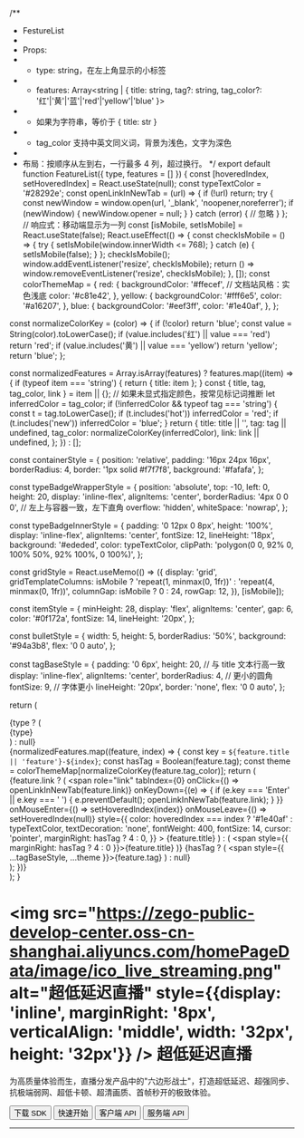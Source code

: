 /**
 * FestureList
 *
 * Props:
 * - type: string，在左上角显示的小标签
 * - features: Array<string | { title: string, tag?: string, tag_color?: '红'|'黄'|'蓝'|'red'|'yellow'|'blue' }>
 *   - 如果为字符串，等价于 { title: str }
 *   - tag_color 支持中英文同义词，背景为浅色，文字为深色
 *
 * 布局：按顺序从左到右，一行最多 4 列，超过换行。
 */
export default function FeatureList({ type, features = [] }) {
  const [hoveredIndex, setHoveredIndex] = React.useState(null);
  const typeTextColor = '#28292e';
  const openLinkInNewTab = (url) => {
    if (!url) return;
    try {
      const newWindow = window.open(url, '_blank', 'noopener,noreferrer');
      if (newWindow) {
        newWindow.opener = null;
      }
    } catch (error) {
      // 忽略
    }
  };
  // 响应式：移动端显示为一列
  const [isMobile, setIsMobile] = React.useState(false);
  React.useEffect(() => {
    const checkIsMobile = () => {
      try {
        setIsMobile(window.innerWidth <= 768);
      } catch (e) {
        setIsMobile(false);
      }
    };
    checkIsMobile();
    window.addEventListener('resize', checkIsMobile);
    return () => window.removeEventListener('resize', checkIsMobile);
  }, []);
  const colorThemeMap = {
    red: {
      backgroundColor: '#ffecef', // 文档站风格：实色浅底
      color: '#c81e42',
    },
    yellow: {
      backgroundColor: '#fff6e5',
      color: '#a16207',
    },
    blue: {
      backgroundColor: '#eef3ff',
      color: '#1e40af',
    },
  };

  const normalizeColorKey = (color) => {
    if (!color) return 'blue';
    const value = String(color).toLowerCase();
    if (value.includes('红') || value === 'red') return 'red';
    if (value.includes('黄') || value === 'yellow') return 'yellow';
    return 'blue';
  };

  const normalizedFeatures = Array.isArray(features)
    ? features.map((item) => {
        if (typeof item === 'string') {
          return { title: item };
        }
        const { title, tag, tag_color, link } = item || {};
        // 如果未显式指定颜色，按常见标记词推断
        let inferredColor = tag_color;
        if (!inferredColor && typeof tag === 'string') {
          const t = tag.toLowerCase();
          if (t.includes('hot')) inferredColor = 'red';
          if (t.includes('new')) inferredColor = 'blue';
        }
        return {
          title: title || '',
          tag: tag || undefined,
          tag_color: normalizeColorKey(inferredColor),
          link: link || undefined,
        };
      })
    : [];

  const containerStyle = {
    position: 'relative',
    padding: '16px 24px 16px',
    borderRadius: 4,
    border: '1px solid #f7f7f8',
    background: '#fafafa',
  };

  const typeBadgeWrapperStyle = {
    position: 'absolute',
    top: -10,
    left: 0,
    height: 20,
    display: 'inline-flex',
    alignItems: 'center',
    borderRadius: '4px 0 0 0', // 左上与容器一致，左下直角
    overflow: 'hidden',
    whiteSpace: 'nowrap',
  };

  const typeBadgeInnerStyle = {
    padding: '0 12px 0 8px',
    height: '100%',
    display: 'inline-flex',
    alignItems: 'center',
    fontSize: 12,
    lineHeight: '18px',
    background: '#ededed',
    color: typeTextColor,
    clipPath: 'polygon(0 0, 92% 0, 100% 50%, 92% 100%, 0 100%)',
  };

  const gridStyle = React.useMemo(() => ({
    display: 'grid',
    gridTemplateColumns: isMobile ? 'repeat(1, minmax(0, 1fr))' : 'repeat(4, minmax(0, 1fr))',
    columnGap: isMobile ? 0 : 24,
    rowGap: 12,
  }), [isMobile]);

  const itemStyle = {
    minHeight: 28,
    display: 'flex',
    alignItems: 'center',
    gap: 6,
    color: '#0f172a',
    fontSize: 14,
    lineHeight: '20px',
  };

  const bulletStyle = {
    width: 5,
    height: 5,
    borderRadius: '50%',
    background: '#94a3b8',
    flex: '0 0 auto',
  };

  const tagBaseStyle = {
    padding: '0 6px',
    height: 20, // 与 title 文本行高一致
    display: 'inline-flex',
    alignItems: 'center',
    borderRadius: 4, // 更小的圆角
    fontSize: 9, // 字体更小
    lineHeight: '20px',
    border: 'none',
    flex: '0 0 auto',
  };

  return (
    <div style={containerStyle}>
      {type ? (
        <div style={typeBadgeWrapperStyle}>
          <div style={typeBadgeInnerStyle}>{type}</div>
        </div>
      ) : null}
      <div style={gridStyle}>
        {normalizedFeatures.map((feature, index) => {
          const key = `${feature.title || 'feature'}-${index}`;
          const hasTag = Boolean(feature.tag);
          const theme = colorThemeMap[normalizeColorKey(feature.tag_color)];
          return (
            <div key={key} style={itemStyle}>
              <span style={bulletStyle} />
              {feature.link ? (
                <span
                  role="link"
                  tabIndex={0}
                  onClick={() => openLinkInNewTab(feature.link)}
                  onKeyDown={(e) => {
                    if (e.key === 'Enter' || e.key === ' ') {
                      e.preventDefault();
                      openLinkInNewTab(feature.link);
                    }
                  }}
                  onMouseEnter={() => setHoveredIndex(index)}
                  onMouseLeave={() => setHoveredIndex(null)}
                  style={{
                    color: hoveredIndex === index ? '#1e40af' : typeTextColor,
                    textDecoration: 'none',
                    fontWeight: 400,
                    fontSize: 14,
                    cursor: 'pointer',
                    marginRight: hasTag ? 4 : 0,
                  }}
                >
                  {feature.title}
                </span>
              ) : (
                <span style={{ marginRight: hasTag ? 4 : 0 }}>{feature.title}</span>
              )}
              {hasTag ? (
                <span style={{ ...tagBaseStyle, ...theme }}>{feature.tag}</span>
              ) : null}
            </div>
          );
        })}
      </div>
    </div>
  );
}



# <img src="https://zego-public-develop-center.oss-cn-shanghai.aliyuncs.com/homePageData/image/ico_live_streaming.png" alt="超低延迟直播" style={{display: 'inline', marginRight: '8px', verticalAlign: 'middle', width: '32px', height: '32px'}} /> 超低延迟直播

为高质量体验而生，直播分发产品中的"六边形战士"，打造超低延迟、超强同步、抗极端弱网、超低卡顿、超清画质、首帧秒开的极致体验。

<Button primary-color="NavyBlue" target="_blank" href="/live-streaming-rn/client-sdk/download-sdk">下载 SDK</Button>
<Button primary-color="NavyBlue" target="_blank" href="/live-streaming-rn/quick-start/implementing-live-streaming">快速开始</Button>
<Button primary-color="NavyBlue" target="_blank" href="/live-streaming-api/overview">客户端 API</Button>
<Button primary-color="NavyBlue" target="_blank" href="/live-streaming-server/api-reference/overview">服务端 API</Button>

---

<Steps titleSite="h3">
  <Step title="产品介绍" icon="https://doc-media.zego.im/sdk-doc/Pics/Express/overview_catalog/icon_documentation_jianjie.png">
    <FeatureList
      features={        [
                {
                        "title": "概述",
                        "link": "/live-streaming-rn/introduction/overview"
                },
                {
                        "title": "产品功能",
                        "link": "/live-streaming-rn/introduction/product-feature-list"
                }
        ]}
    />
  </Step>
  <Step title="快速开始" icon="https://doc-media.zego.im/sdk-doc/Pics/Express/overview_catalog/icon_documentation_kuaisukaishi.png">
    <FeatureList
      features={        [
                {
                        "title": "跑通示例源码",
                        "link": "/live-streaming-rn/quick-start/run-example-code"
                },
                {
                        "title": "集成 SDK",
                        "link": "/live-streaming-rn/quick-start/integrating-sdk"
                },
                {
                        "title": "快速实现超低延迟直播",
                        "link": "/live-streaming-rn/quick-start/implementing-live-streaming"
                }
        ]}
    />
  </Step>
  <Step title="直播能力" icon="https://doc-media.zego.im/sdk-doc/Pics/Express/overview_catalog/icon_documentation_zhibo.png">
    <FeatureList
      type="基础"
      features={        [
                {
                        "title": "混流",
                        "link": "/live-streaming-rn/live-streaming/stream-mixing"
                }
        ]}
    />
    <br/>
    <FeatureList
      type="进阶"
      features={        [
                {
                        "title": "RTMP 推流到 ZEGO 服务器",
                        "link": "/live-streaming-rn/live-streaming/obs-push"
                }
        ]}
    />
  </Step>
  <Step title="通信能力" icon="https://doc-media.zego.im/sdk-doc/Pics/Express/overview_catalog/icon_documentation_tongxun.png">
    <FeatureList
      type="基础"
      features={        [
                {
                        "title": "使用 Token 鉴权",
                        "link": "/live-streaming-rn/communication/use-token-authentication"
                },
                {
                        "title": "通话质量监测",
                        "link": "/live-streaming-rn/communication/monitor-stream-quality"
                },
                {
                        "title": "网络测速",
                        "link": "/live-streaming-rn/communication/testing-network"
                }
        ]}
    />
    <br/>
    <FeatureList
      type="进阶"
      features={        [
                {
                        "title": "多源采集",
                        "link": "/live-streaming-rn/communication/multi-source-capture"
                }
        ]}
    />
  </Step>
  <Step title="房间能力" icon="https://doc-media.zego.im/sdk-doc/Pics/Express/overview_catalog/icon_documentation_fangjian.png">
    <FeatureList
      type="基础"
      features={        [
                {
                        "title": "实时消息与信令",
                        "link": "/live-streaming-rn/room/messaging-and-signaling"
                }
        ]}
    />
    <br/>
    <FeatureList
      type="进阶"
      features={        [
                {
                        "title": "登录多房间",
                        "link": "/live-streaming-rn/room/multi-room-login"
                }
        ]}
    />
  </Step>
  <Step title="音频能力" icon="https://doc-media.zego.im/sdk-doc/Pics/Express/overview_catalog/icon_documentation_yinpin.png">
    <FeatureList
      type="基础"
      features={        [
                {
                        "title": "音量变化",
                        "link": "/live-streaming-rn/audio/captured-sound"
                },
                {
                        "title": "耳返与声道设置",
                        "link": "/live-streaming-rn/audio/headphone-monitor"
                }
        ]}
    />
  </Step>
  <Step title="视频能力" icon="https://doc-media.zego.im/sdk-doc/Pics/Express/overview_catalog/icon_documentation_shipin.png">
    <FeatureList
      type="基础"
      features={        [
                {
                        "title": "常用视频配置",
                        "link": "/live-streaming-rn/video/common-video-configuration"
                },
                {
                        "title": "视频画面旋转",
                        "link": "/live-streaming-rn/video/video-capture-rotation"
                },
                {
                        "title": "屏幕共享",
                        "link": "/live-streaming-rn/video/screen-sharing"
                }
        ]}
    />
    <br/>
    <FeatureList
      type="进阶"
      features={        [
                {
                        "title": "设置视频编码方式",
                        "link": "/live-streaming-rn/video/set-video-encoding"
                },
                {
                        "title": "自定义视频采集",
                        "link": "/live-streaming-rn/video/custom-video-capture"
                },
                {
                        "title": "主体分割",
                        "link": "/live-streaming-rn/video/object-segmentation"
                },
                {
                        "title": "H.265",
                        "link": "/live-streaming-rn/video/h265"
                }
        ]}
    />
  </Step>
  <Step title="其他能力" icon="https://doc-media.zego.im/sdk-doc/Pics/Express/overview_catalog/icon_documentation_xiaoxi_2.png">
    <FeatureList
      type="基础"
      features={        [
                {
                        "title": "媒体播放器",
                        "link": "/live-streaming-rn/other/media-player"
                },
                {
                        "title": "音视频录制",
                        "link": "/live-streaming-rn/other/local-media-recording"
                }
        ]}
    />
    <br/>
    <FeatureList
      type="进阶"
      features={        [
                {
                        "title": "播放透明礼物特效",
                        "link": "/live-streaming-rn/other/play-transparent-gift-effects"
                }
        ]}
    />
  </Step>
  <Step title="最佳实践" icon="https://doc-media.zego.im/sdk-doc/Pics/Express/overview_catalog/icon_documentation_zuijiashijian.png">
    <FeatureList
      features={        [
                {
                        "title": "限制说明",
                        "link": "/live-streaming-rn/best-practice/restrictions"
                }
        ]}
    />
  </Step>
  <Step title="参考文档" icon="https://doc-media.zego.im/sdk-doc/Pics/Express/overview_catalog/icon_documentation_cankaowendang.png">
    <FeatureList
      features={      [
            {
                  "title": "客户端 API",
                  "link": "/live-streaming-api/overview"
            },
            {
                  "title": "服务端 API",
                  "link": "/live-streaming-server/api-reference/overview"
            },
            {
                  "title": "常见错误码",
                  "link": "/live-streaming-ios/client-sdk/error-code"
            },
            {
                  "title": "常见问题",
                  "link": "/faq/overview"
            }
      ]}
    />
  </Step>
</Steps>